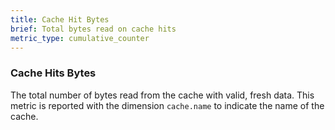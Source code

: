 ```yaml
---
title: Cache Hit Bytes
brief: Total bytes read on cache hits
metric_type: cumulative_counter
---
```

### Cache Hits Bytes
The total number of bytes read from the cache with valid, fresh data.
This metric is reported with the dimension `cache.name` to indicate the name of the cache.
